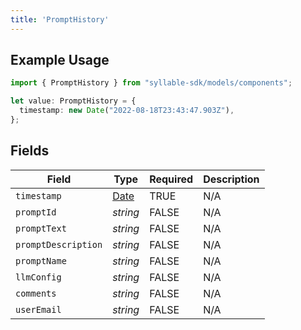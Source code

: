 ```yaml
---
title: 'PromptHistory'
---
```


## Example Usage

```typescript
import { PromptHistory } from "syllable-sdk/models/components";

let value: PromptHistory = {
  timestamp: new Date("2022-08-18T23:43:47.903Z"),
};
```

## Fields

| Field                                                                                         | Type                                                                                          | Required                                                                                      | Description                                                                                   |
| --------------------------------------------------------------------------------------------- | --------------------------------------------------------------------------------------------- | --------------------------------------------------------------------------------------------- | --------------------------------------------------------------------------------------------- |
| `timestamp`                                                                                   | [Date](https://developer.mozilla.org/en-US/docs/Web/JavaScript/Reference/Global_Objects/Date) | TRUE                                                                            | N/A                                                                                           |
| `promptId`                                                                                    | *string*                                                                                      | FALSE                                                                            | N/A                                                                                           |
| `promptText`                                                                                  | *string*                                                                                      | FALSE                                                                            | N/A                                                                                           |
| `promptDescription`                                                                           | *string*                                                                                      | FALSE                                                                            | N/A                                                                                           |
| `promptName`                                                                                  | *string*                                                                                      | FALSE                                                                            | N/A                                                                                           |
| `llmConfig`                                                                                   | *string*                                                                                      | FALSE                                                                            | N/A                                                                                           |
| `comments`                                                                                    | *string*                                                                                      | FALSE                                                                            | N/A                                                                                           |
| `userEmail`                                                                                   | *string*                                                                                      | FALSE                                                                            | N/A                                                                                           |